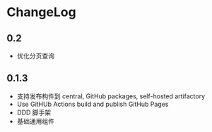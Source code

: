 # ChangeLog

## 0.2

- 优化分页查询

## 0.1.3

- 支持发布构件到 central, GitHub packages, self-hosted artifactory
- Use GitHUb Actions build and publish GitHub Pages
- DDD 脚手架
- 基础通用组件